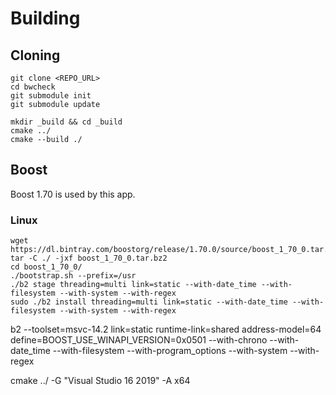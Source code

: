 # Building

## Cloning

```
git clone <REPO_URL>
cd bwcheck
git submodule init
git submodule update

mkdir _build && cd _build
cmake ../
cmake --build ./
```

## Boost

Boost 1.70 is used by this app.

### Linux

```
wget https://dl.bintray.com/boostorg/release/1.70.0/source/boost_1_70_0.tar.bz2
tar -C ./ -jxf boost_1_70_0.tar.bz2
cd boost_1_70_0/
./bootstrap.sh --prefix=/usr
./b2 stage threading=multi link=static --with-date_time --with-filesystem --with-system --with-regex
sudo ./b2 install threading=multi link=static --with-date_time --with-filesystem --with-system --with-regex
```


b2 --toolset=msvc-14.2 link=static runtime-link=shared address-model=64 define=BOOST_USE_WINAPI_VERSION=0x0501 --with-chrono --with-date_time --with-filesystem --with-program_options --with-system --with-regex


cmake ../ -G "Visual Studio 16 2019" -A x64